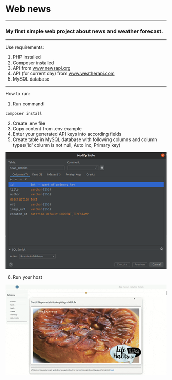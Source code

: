 # Web news
---
### My first simple web project about news and weather forecast.

---
Use requirements:
1. PHP installed
2. Composer installed
3. API from www.newsapi.org
4. API (for current day) from www.weatherapi.com 
5. MySQL database
---
How to run:
1. Run command
~~~
composer install
~~~
2. Create .env file
3. Copy content from .env.example
4. Enter your generated API keys into according fields
5. Create table in MySQL database with following columns and column types('id' column is not null, Auto inc, Primary key)

![Screenshot](MySQLTable.png)

6. Run your host

![gif](web-news.gif)
